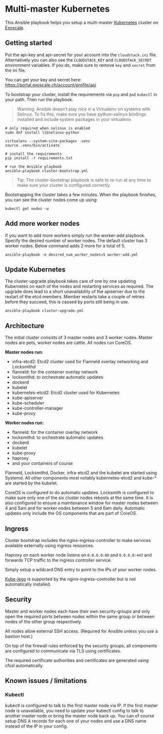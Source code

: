 # Multi-master Kubernetes

This Ansible playbook helps you setup a multi-master
[Kubernetes](http://kubernetes.io/) cluster on
[Exoscale](https://www.exoscale.ch/).

## Getting started

Put the api-key and api-secret for your account into the `cloudstack.ini` file.
Alternatively you can also use the `CLOUDSTACK_KEY` and `CLOUDSTACK_SECRET`
environment variables. If you do, make sure to remove `key` and `secret` from
the ini file.

You can get your key and secret here:
https://portal.exoscale.ch/account/profile/api

To bootstrap your cluster, install the requirements via `pip` and put `kubectl`
in your path. Then run the playbook.

> Warning: Ansible doesn't play nice in a Virtualenv on systems with Selinux.
> To fix this, make sure you have python-selinux bindings installed and include
> system packages in your virtualenv.

```
# only required when selinux is enabled
sudo dnf install libselinux-python

virtualenv --system-site-packages .venv
source .venv/bin/activate

# install the requirements
pip install -r requirements.txt

# run the Ansible playbook
ansible-playbook cluster-bootstrap.yml
```

> Tip: The cluster-bootstrap playbook is safe to re-run at any time
> to make sure your cluster is configured correctly.

Bootstrapping the cluster takes a few minutes. When the playbook finishes,
you can see the cluster nodes come up using:

```
kubectl get nodes -w
```

## Add more worker nodes

If you want to add more workers simply run the worker-add playbook.
Specify the desired number of worker nodes. The default cluster has 3 worker
nodes. Below command adds 2 more for a total of 5.

```
ansible-playbook -e desired_num_worker_nodes=5 worker-add.yml
```

## Update Kubernetes

The cluster-upgrade playbook takes care of one by one updating Kubernetes on
each of the nodes and restarting services as required. The upgrade does lead to
a short unavailability of the apiserver due to the restart of the etcd members.
Member restarts take a couple of retries before they succeed, this is caused by
ports still being in use.

```
ansible-playbook cluster-upgrade.yml
```

## Architecture

The initial cluster consists of 3 master nodes and 3 worker nodes. Master nodes
are pets, worker nodes are cattle. All nodes run CoreOS.

__Master nodes run:__

 * infra-etcd2: Etcd2 cluster used for Flanneld overlay networking and
   Locksmithd
 * flanneld: for the container overlay network
 * locksmithd: to orchestrate automatic updates
 * dockerd
 * kubelet
 * kubernetes-etcd2: Etcd2 cluster used for Kubernetes
 * kube-apiserver
 * kube-scheduler
 * kube-controller-manager
 * kube-proxy

__Worker nodes run:__

 * flanneld: for the container overlay network
 * locksmithd: to orchestrate automatic updates
 * dockerd
 * kubelet
 * kube-proxy
 * haproxy
 * and your containers of course

Flanneld, Locksmithd, Docker, infra-etcd2 and the kubelet are started using
Systemd. All other components most notably kubernetes-etcd2 and kube-* are
started by the kubelet.

CoreOS is configured to do automatic updates. Locksmith is configured to make
sure only one of the six cluster nodes reboots at the same time. It is also
configured to ensure a maintenance window for master nodes between 4 and 5am
and for worker nodes between 5 and 6am daily. Automatic updates only include
the OS components that are part of CoreOS.

## Ingress

Cluster bootstrap includes the nginx-ingress-controller to make services
available externally using ingress resources.

Haproxy on each worker node listens on `0.0.0.0:80` and `0.0.0.0:443` and
forwards TCP traffic to the ingress controller service.

Simply setup a wildcard DNS entry to point to the IPs of your worker nodes.

[Kube-lego](https://github.com/jetstack/kube-lego) is supported by the
nginx-ingress-controller but is not automatically installed.

## Security

Master and worker nodes each have their own security-groups and only open
the required ports between nodes within the same group or between nodes of the
other group respectively.

All nodes allow external SSH access. (Required for Ansible unless you use a
bastion host.)

On top of the firewall rules enforced by the security groups, all components are
configured to communicate via TLS using certificates.

The required certificate authorities and certificates are generated using cfssl
automatically.

## Known issues / limitations

### Kubectl

kubectl is configured to talk to the first master node via IP. If the first
master node is unavailable, you need to update your kubectl config to talk
to another master node or bring the master node back up.
You can of course setup DNS A records for each one of your nodes and use
a DNS name instead of the IP in your config.
